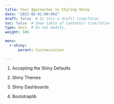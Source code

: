 ```yaml
---
title: Four Approaches to Styling Shiny
date: "2023-05-01:00:00Z"
draft: false  # Is this a draft? true/false
toc: false  # Show table of contents? true/false
type: docs  # Do not modify.
weight: 506

menu:
  r-shiny:
      parent: Customization

---
```


1. Accepting the Shiny Defaults

2. Shiny Themes

3. Shiny Dashboards

4. Bootstraplib
